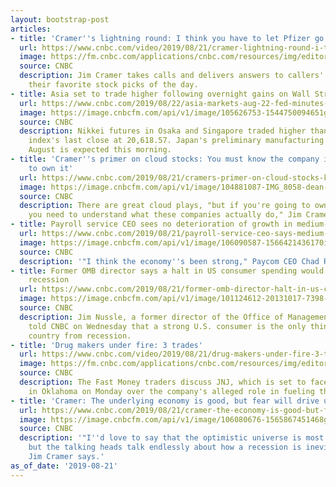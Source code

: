 ```yaml
---
layout: bootstrap-post
articles:
- title: 'Cramer''s lightning round: I think you have to let Pfizer go'
  url: https://www.cnbc.com/video/2019/08/21/cramer-lightning-round-i-think-you-have-to-let-pfizer-go.html
  image: https://fm.cnbc.com/applications/cnbc.com/resources/img/editorial/2019/08/21/106090743-15664313844ED2-MM-Block-E-082119.600x400.jpg
  source: CNBC
  description: Jim Cramer takes calls and delivers answers to callers' questions about
    their favorite stock picks of the day.
- title: Asia set to trade higher following overnight gains on Wall Street
  url: https://www.cnbc.com/2019/08/22/asia-markets-aug-22-fed-minutes-jackson-hole-meeting-ahead.html
  image: https://image.cnbcfm.com/api/v1/image/105626753-1544750094651gettyimages-1067871112.jpeg?v=1566431067
  source: CNBC
  description: Nikkei futures in Osaka and Singapore traded higher than the benchmark
    index's last close at 20,618.57. Japan's preliminary manufacturing PMI data for
    August is expected this morning.
- title: 'Cramer''s primer on cloud stocks: You must know the company if you want
    to own it'
  url: https://www.cnbc.com/2019/08/21/cramers-primer-on-cloud-stocks-know-the-company-if-you-want-to-own.html
  image: https://image.cnbcfm.com/api/v1/image/104881087-IMG_8058-dean-stoecker.jpg?v=1566423268
  source: CNBC
  description: There are great cloud plays, "but if you're going to own these stocks,
    you need to understand what these companies actually do," Jim Cramer says.
- title: Payroll service CEO sees no deterioration of growth in medium-sized businesses
  url: https://www.cnbc.com/2019/08/21/payroll-service-ceo-says-medium-sized-business-growth-is-not-slowing.html
  image: https://image.cnbcfm.com/api/v1/image/106090587-1566421436170img_5385rr.jpg?v=1566421474
  source: CNBC
  description: '"I think the economy''s been strong," Paycom CEO Chad Richison says.'
- title: Former OMB director says a halt in US consumer spending would bring on a
    recession
  url: https://www.cnbc.com/2019/08/21/former-omb-director-halt-in-us-consumer-spending-would-bring-recession.html
  image: https://image.cnbcfm.com/api/v1/image/101124612-20131017-7398-361.jpg?v=1382107820
  source: CNBC
  description: Jim Nussle, a former director of the Office of Management and Budget,
    told CNBC on Wednesday that a strong U.S. consumer is the only thing keeping the
    country from recession.
- title: 'Drug makers under fire: 3 trades'
  url: https://www.cnbc.com/video/2019/08/21/drug-makers-under-fire-3-trades.html
  image: https://fm.cnbc.com/applications/cnbc.com/resources/img/editorial/2019/08/21/106090672-15664253654ED2-FM-REMIX-082119.600x400.jpg
  source: CNBC
  description: The Fast Money traders discuss JNJ, which is set to face a key ruling
    in Oklahoma on Monday over the company's alleged role in fueling the opioid epidemic.
- title: 'Cramer: The underlying economy is good, but fear will drive us into recession'
  url: https://www.cnbc.com/2019/08/21/cramer-the-economy-is-good-but-fear-will-drive-us-into-recession.html
  image: https://image.cnbcfm.com/api/v1/image/106080676-1565867451468gettyimages-1168052560.jpeg?v=1565867472
  source: CNBC
  description: '"I''d love to say that the optimistic universe is most likely to prevail,
    but the talking heads talk endlessly about how a recession is inevitable," CNBC''s
    Jim Cramer says.'
as_of_date: '2019-08-21'
---
```


